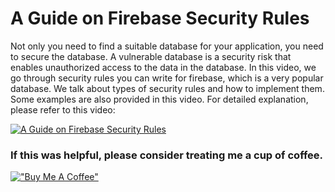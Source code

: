 # A Guide on Firebase Security Rules

Not only you need to find a suitable database for your application, you need to secure the database. A vulnerable database is a security risk that enables unauthorized access to the data in the database. In this video, we go through security rules you can write for firebase, which is a very popular database. We talk about types of security rules and how to implement them. Some examples are also provided in this video.
For detailed explanation, please refer to this video:

[![A Guide on Firebase Security Rules](http://img.youtube.com/vi/gUkUlksdYT8/0.jpg)](https://www.youtube.com/watch?v=gUkUlksdYT8 "A Guide on Firebase Security Rules")

### If this was helpful, please consider treating me a cup of coffee.
[!["Buy Me A Coffee"](https://www.buymeacoffee.com/assets/img/custom_images/orange_img.png)](https://www.buymeacoffee.com/dknowledge)
